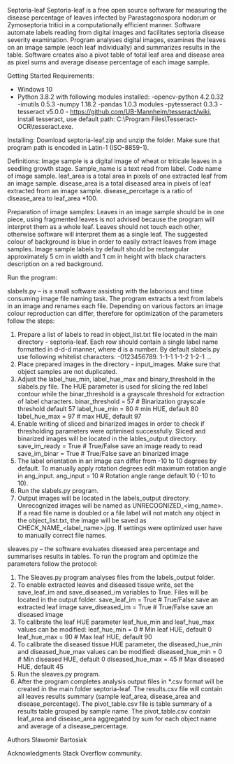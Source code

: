 Septoria-leaf 
Septoria-leaf is a free open source software for measuring the disease percentage of leaves infected by Parastagonospora nodorum or Zymoseptoria tritici in a computationally efficient manner. Software automate labels reading from digital images and facilitates septoria disease severity examination. Program analyses digital images, examines the leaves on an image sample (each leaf individually) and summarizes results in the table. Software creates also a pivot table of total leaf area and disease area as pixel sums and average disease percentage of each image sample.   

Getting Started
Requirements:
- Windows 10
- Python 3.8.2 with following modules installed:
  -opencv-python 4.2.0.32
  -imutils 0.5.3
  -numpy 1.18.2
  -pandas 1.0.3 modules
  -pytesseract 0.3.3
-tesseract v5.0.0 - https://github.com/UB-Mannheim/tesseract/wiki, install tesseract, use default path: C:\Program Files\Tesseract-OCR\tesseract.exe. 

Installing:
Download septoria-leaf.zip and unzip the folder. Make sure that program path is encoded in Latin-1 (ISO-8859-1). 

Definitions:
Image sample is a digital image of wheat or triticale leaves in a seedling growth stage.
Sample_name is a text read from label. Code name of image sample.
leaf_area is a total area in pixels of one extracted leaf from an image sample.
disease_area is a total diseased area in pixels of leaf extracted from an image sample.
disease_percetage is a ratio of disease_area to leaf_area *100.

Preparation of image samples:
Leaves in an image sample should be in one piece, using fragmented leaves is not advised because the program will interpret them as a whole leaf. Leaves should not touch each other, otherwise software will interpret them as a single leaf. The suggested colour of background is blue in order to easily extract leaves from image samples. Image sample labels by default should be rectangular approximately 5 cm in width and 1 cm in height with black characters description on a red background.


Run the program:

slabels.py – is a small software assisting with the laborious and time consuming image file naming task. The program extracts a text from labels in an image and renames each file. Depending on various factors an image colour reproduction can differ, therefore for optimization of the parameters follow the steps: 

1.	Prepare a list of labels to read in object_list.txt file located in the main directory - septoria-leaf. Each row should contain a single label name formatted in d-d-d manner, where d is a number. By default slabels.py use following whitelist characters: -0123456789.
1-1-1
1-1-2
1-2-1
…
2.	Place prepared images in the directory - input_images. Make sure that object samples are not duplicated. 
3.	Adjust the label_hue_min, label_hue_max and binary_threshold in the slabels.py file. The HUE parameter is used for slicing the red label contour while the binar_threshold is a grayscale threshold for extraction of label characters.
binar_threshold = 57  # Binarization grayscale threshold default 57
label_hue_min = 80  # min HUE, default 80
label_hue_max = 97  # max HUE, default 97
4.	Enable writing of sliced and binarized images in order to check if thresholding parameters were optimised successfully. Sliced and binarized images will be located in the lables_output directory.
save_im_ready = True  # True/False save an image ready to read
save_im_binar = True  # True/False save an binarized image
5.	The label orientation in an image can differ from -10 to 10 degrees by default. To manually apply rotation degrees edit maximum rotation angle in ang_input. 
ang_input = 10  # Rotation angle range default 10 (-10 to 10).
6.	Run the slabels.py program.
7.	Output images will be located in the labels_output directory. Unrecognized images will be named as UNRECOGNIZED_<img_name>. If a read file name is doubled or a file label will not match any object in the object_list.txt, the image will be saved as CHECK_NAME_<label_name>.jpg. If settings were optimized user have to manually correct file names. 


sleaves.py – the software evaluates diseased area percentage and summarises results in tables. To run the program and optimize the parameters follow the protocol: 

1.	The Sleaves.py program analyses files from the labels_output folder.
2.	To enable extracted leaves and diseased tissue write, set the save_leaf_im and save_diseased_im variables to True. Files will be located in the output folder.
save_leaf_im = True  # True/False save an extracted leaf image
save_diseased_im = True  # True/False save an diseased image
3.	To calibrate the leaf HUE parameter leaf_hue_min and leaf_hue_max values can be modified:
leaf_hue_min = 0  # Min leaf HUE, default 0
leaf_hue_max = 90  # Max leaf HUE, default 90
4.	To calibrate the diseased tissue HUE parameter, the diseased_hue_min and diseased_hue_max values can be modified:
diseased_hue_min = 0  # Min diseased HUE, default 0
diseased_hue_max = 45  # Max diseased HUE, default 45
5.	Run the sleaves.py program.
6.	After the program completes analysis output files in *.csv format will be created in the main folder septoria-leaf. The results.csv file will contain all leaves results summary (sample leaf_area, disease_area and disease_percentage). The pivot_table.csv file is table summary of a results table grouped by sample name. The pivot_table.csv contain leaf_area and disease_area aggregated by sum for each object name and average of a disease_percentage.

Authors
Sławomir Bartosiak

Acknowledgments
Stack Overflow community.
  
